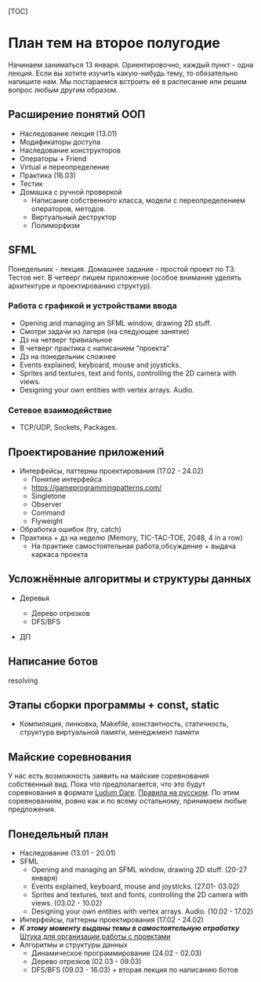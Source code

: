 [TOC]

#	План тем на второе полугодие

Начинаем заниматься 13 января.
Ориентировочно, каждый пункт - одна лекция.
Если вы хотите изучить какую-нибудь тему, то обязательно напишите нам. Мы постараемся встроить её в расписание или решим вопрос любым другим образом.
##	Расширение понятий ООП
-	Наследование лекция (13.01)
  -	Модификаторы доступа
  -	Наследование конструкторов 
  -	Операторы + Friend
  -	Virtual и переопределение
-	Практика (16.03)
  -	Тестик
  -	Домашка с ручной проверкой
    -	Написание собственного класса, модели с переопределением операторов, методов.
    -	Виртуальный деструктор
    -	Полиморфизм

##	SFML

Понедельник - лекция. Домашнее задание - простой проект по ТЗ. Тестов нет. В четверг пишем приложение (особое внимание уделять архитектуре и проектированию структур).
###	Работа с графикой и устройствами ввода
-	Opening and managing an SFML window, drawing 2D stuff.
  -	Смотри задачи из лагеря (на следующее занятие)
  -	Дз на четверг тривиальное
  -	В четверг практика с написанием “проекта“
  -	Дз на понедельник сложнее
-	Events explained, keyboard, mouse and joysticks.
-	Sprites and textures, text and fonts, controlling the 2D camera with views.
-	Designing your own entities with vertex arrays. Audio.
###	Сетевое взаимодействие
-	TCP/UDP, Sockets, Packages.
	
##	Проектирование приложений
- Интерфейсы, паттерны проектирования (17.02 - 24.02)
  - Понятие интерфейса
  -  https://gameprogrammingpatterns.com/ 
  - Singletone
  - Observer
  - Command
  - Flyweight
- Обработка ошибок (try, catch)
- Практика + дз на неделю (Memory, TIC-TAC-TOE, 2048, 4 in a row)
  - На практике самостоятельная работа,обсуждение + выдача каркаса проекта

##	Усложнённые алгоритмы и структуры данных
-	Деревья
	
	-	Дерево отрезков
	-	DFS/BFS
	
- ДП

##	Написание ботов

resolving

##	 Этапы сборки программы + const, static

- Компиляция, линковка, Makefile, константность, статичность, структура виртуальной памяти, менеджмент памяти 

##	Майские соревнования

У нас есть возможность заявить на майские соревнования собственный вид. Пока что предполагается, что это будут соревнования в формате [Ludum Dare](https://ldjam.com/). [Правила на русском](https://habr.com/post/316768/). По этим соревнованиям, ровно как и по всему остальному, принимаем любые предложения.

## Понедельный план

- Наследование (13.01 - 20.01)
- SFML
  - Opening and managing an SFML window, drawing 2D stuff. (20-27 января)
  - Events explained, keyboard, mouse and joysticks. (27.01- 03.02)
  - Sprites and textures, text and fonts, controlling the 2D camera with views. (03.02 - 10.02)
  - Designing your own entities with vertex arrays. Audio. (10.02 - 17.02)
- Интерфейсы, паттерны проектирования (17.02 - 24.02)
- ***К этому моменту выданы темы в самостоятельную отработку***
  [Штука для организации работы с проектами](https://clickup.com/)
- Алгоритмы и структуры данных
  - Динамическое программирование  (24.02 - 02.03)
  - Дерево отрезков (02.03 - 09.03)
  - DFS/BFS (09.03 - 16.03) + вторая лекция по написанию ботов
